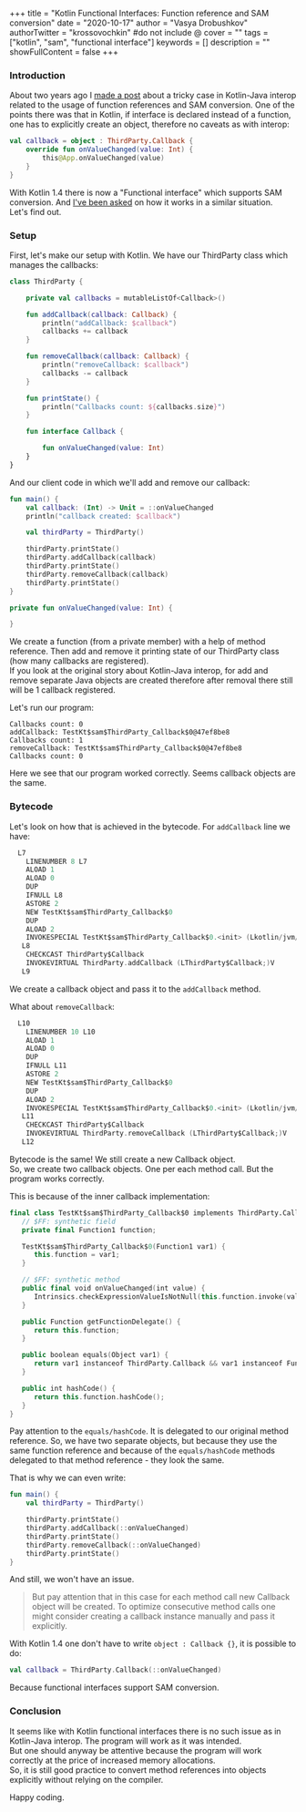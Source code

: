 +++
title = "Kotlin Functional Interfaces: Function reference and SAM conversion"
date = "2020-10-17"
author = "Vasya Drobushkov"
authorTwitter = "krossovochkin" #do not include @
cover = ""
tags = ["kotlin", "sam", "functional interface"]
keywords = []
description = ""
showFullContent = false
+++

### Introduction

About two years ago I [made a post](https://medium.com/@krossovochkin/kotlin-java-interop-function-references-and-sam-conversions-3d0cd36f7967) about a tricky case in Kotlin-Java interop related to the usage of function references and SAM conversion.
One of the points there was that in Kotlin, if interface is declared instead of a function, one has to explicitly create an object, therefore no caveats as with interop:
```kotlin
val callback = object : ThirdParty.Callback {
    override fun onValueChanged(value: Int) {
        this@App.onValueChanged(value)
    }
}
```

With Kotlin 1.4 there is now a "Functional interface" which supports SAM conversion. And [I've been asked](https://medium.com/@mwolfe38/does-the-new-kotlin-1-4-sam-interfaces-using-fun-interface-declaration-have-similar-issues-1b08fa65a096) on how it works in a similar situation.  
Let's find out.

### Setup

First, let's make our setup with Kotlin. We have our ThirdParty class which manages the callbacks:
```kotlin
class ThirdParty {

    private val callbacks = mutableListOf<Callback>()

    fun addCallback(callback: Callback) {
        println("addCallback: $callback")
        callbacks += callback
    }

    fun removeCallback(callback: Callback) {
        println("removeCallback: $callback")
        callbacks -= callback
    }

    fun printState() {
        println("Callbacks count: ${callbacks.size}")
    }

    fun interface Callback {

        fun onValueChanged(value: Int)
    }
}
```

And our client code in which we'll add and remove our callback:
```kotlin
fun main() {
    val callback: (Int) -> Unit = ::onValueChanged
    println("callback created: $callback")

    val thirdParty = ThirdParty()

    thirdParty.printState()
    thirdParty.addCallback(callback)
    thirdParty.printState()
    thirdParty.removeCallback(callback)
    thirdParty.printState()
}

private fun onValueChanged(value: Int) {

}
```

We create a function (from a private member) with a help of method reference. Then add and remove it printing state of our ThirdParty class (how many callbacks are registered).  
If you look at the original story about Kotlin-Java interop, for add and remove separate Java objects are created therefore after removal there still will be 1 callback registered.

Let's run our program:
```
Callbacks count: 0
addCallback: TestKt$sam$ThirdParty_Callback$0@47ef8be8
Callbacks count: 1
removeCallback: TestKt$sam$ThirdParty_Callback$0@47ef8be8
Callbacks count: 0
```

Here we see that our program worked correctly. Seems callback objects are the same.

### Bytecode

Let's look on how that is achieved in the bytecode. For `addCallback` line we have:
```kotlin
  L7
    LINENUMBER 8 L7
    ALOAD 1
    ALOAD 0
    DUP
    IFNULL L8
    ASTORE 2
    NEW TestKt$sam$ThirdParty_Callback$0
    DUP
    ALOAD 2
    INVOKESPECIAL TestKt$sam$ThirdParty_Callback$0.<init> (Lkotlin/jvm/functions/Function1;)V
   L8
    CHECKCAST ThirdParty$Callback
    INVOKEVIRTUAL ThirdParty.addCallback (LThirdParty$Callback;)V
   L9
```
We create a callback object and pass it to the `addCallback` method.

What about `removeCallback`:
```kotlin
  L10
    LINENUMBER 10 L10
    ALOAD 1
    ALOAD 0
    DUP
    IFNULL L11
    ASTORE 2
    NEW TestKt$sam$ThirdParty_Callback$0
    DUP
    ALOAD 2
    INVOKESPECIAL TestKt$sam$ThirdParty_Callback$0.<init> (Lkotlin/jvm/functions/Function1;)V
   L11
    CHECKCAST ThirdParty$Callback
    INVOKEVIRTUAL ThirdParty.removeCallback (LThirdParty$Callback;)V
   L12
```
Bytecode is the same! We still create a new Callback object.  
So, we create two callback objects. One per each method call. But the program works correctly.

This is because of the inner callback implementation:
```kotlin
final class TestKt$sam$ThirdParty_Callback$0 implements ThirdParty.Callback, FunctionAdapter {
   // $FF: synthetic field
   private final Function1 function;

   TestKt$sam$ThirdParty_Callback$0(Function1 var1) {
      this.function = var1;
   }

   // $FF: synthetic method
   public final void onValueChanged(int value) {
      Intrinsics.checkExpressionValueIsNotNull(this.function.invoke(value), "invoke(...)");
   }

   public Function getFunctionDelegate() {
      return this.function;
   }

   public boolean equals(Object var1) {
      return var1 instanceof ThirdParty.Callback && var1 instanceof FunctionAdapter && Intrinsics.areEqual(this.function, ((FunctionAdapter)var1).getFunctionDelegate());
   }

   public int hashCode() {
      return this.function.hashCode();
   }
}
```
Pay attention to the `equals/hashCode`. It is delegated to our original method reference. So, we have two separate objects, but because they use the same function reference and because of the `equals/hashCode` methods delegated to that method reference - they look the same.

That is why we can even write:
```kotlin
fun main() {
    val thirdParty = ThirdParty()

    thirdParty.printState()
    thirdParty.addCallback(::onValueChanged)
    thirdParty.printState()
    thirdParty.removeCallback(::onValueChanged)
    thirdParty.printState()
}
```

And still, we won't have an issue.

> But pay attention that in this case for each method call new Callback object will be created. To optimize consecutive method calls one might consider creating a callback instance manually and pass it explicitly.

With Kotlin 1.4 one don't have to write `object : Callback {}`, it is possible to do:
```kotlin
val callback = ThirdParty.Callback(::onValueChanged)
```
Because functional interfaces support SAM conversion.

### Conclusion

It seems like with Kotlin functional interfaces there is no such issue as in Kotlin-Java interop. The program will work as it was intended.  
But one should anyway be attentive because the program will work correctly at the price of increased memory allocations.  
So, it is still good practice to convert method references into objects explicitly without relying on the compiler.

Happy coding.